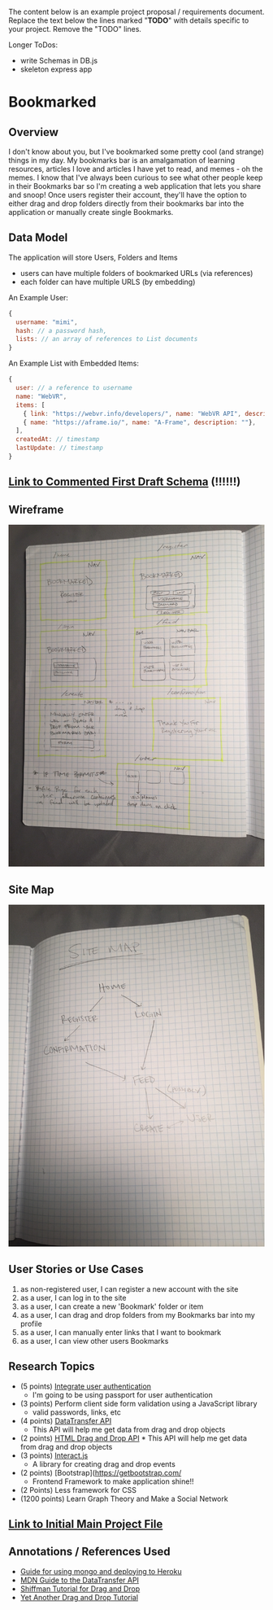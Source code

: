 The content below is an example project proposal / requirements document. Replace the text below the lines marked "__TODO__" with details specific to your project. Remove the "TODO" lines.

Longer ToDos:
  - write Schemas in DB.js
  - skeleton express app


# Bookmarked

## Overview

I don't know about you, but I've bookmarked some pretty cool (and strange) things in my day. My bookmarks bar is an amalgamation of learning resources, articles I love and articles I have yet to read, and memes - oh the memes. I know that I've always been curious to see what other people keep in their Bookmarks bar so I'm creating a web application that lets you share and snoop! Once users register their account, they'll have the option to either drag and drop folders directly from their bookmarks bar into the application or manually create single Bookmarks.


## Data Model

The application will store Users, Folders and Items

* users can have multiple folders of bookmarked URLs (via references)
* each folder can have multiple URLS (by embedding)

An Example User:

```javascript
{
  username: "mimi",
  hash: // a password hash,
  lists: // an array of references to List documents
}
```

An Example List with Embedded Items:

```javascript
{
  user: // a reference to username
  name: "WebVR",
  items: [
    { link: "https://webvr.info/developers/", name: "WebVR API", description: ""},
    { name: "https://aframe.io/", name: "A-Frame", description: ""},
  ],
  createdAt: // timestamp
  lastUpdate: // timestamp
}
```


## [Link to Commented First Draft Schema](db.js) (!!!!!!)

## Wireframe
![Wireframe](documentation/wireFrame.jpg)


## Site Map
![Site Map](documentation/siteMap.jpg)

## User Stories or Use Cases

1. as non-registered user, I can register a new account with the site
2. as a user, I can log in to the site
3. as a user, I can create a new 'Bookmark' folder or item
4. as a user, I can drag and drop folders from my Bookmarks bar into my profile
5. as a user, I can manually enter links that I want to bookmark
6. as a user, I can view other users Bookmarks


## Research Topics

* (5 points) [Integrate user authentication](https://www.npmjs.com/package/passport-local)
    * I'm going to be using passport for user authentication
* (3 points) Perform client side form validation using a JavaScript library
    * valid passwords, links, etc
* (4 points) [DataTransfer API](https://developer.mozilla.org/en-US/docs/Web/API/DataTransfer)
    * This API will help me get data from drag and drop objects
* (2 points) [HTML Drag and Drop API](https://developer.mozilla.org/en-US/docs/Web/API/HTML_Drag_and_Drop_API)
        * This API will help me get data from drag and drop objects
* (3 points) [Interact.js](http://interactjs.io/)
    * A library for creating drag and drop events
* (2 points) [Bootstrap](https://getbootstrap.com/
    * Frontend Framework to make application shine!!
* (2 Points) Less framework for CSS
* (1200 points) Learn Graph Theory and Make a Social Network



## [Link to Initial Main Project File](app.js)


## Annotations / References Used

- [Guide for using mongo and deploying to Heroku](https://forum.freecodecamp.org/t/guide-for-using-mongodb-and-deploying-to-heroku/19347)
- [MDN Guide to the DataTransfer API](https://developer.mozilla.org/en-US/docs/Web/API/DataTransfer)
- [Shiffman Tutorial for Drag and Drop](https://www.youtube.com/watch?v=o4UmGrPst_c)
- [Yet Another Drag and Drop Tutorial](https://blog.codezero.xyz/building-interactive-elements-with-html-and-javascript-interact-js-drag-drop/)
